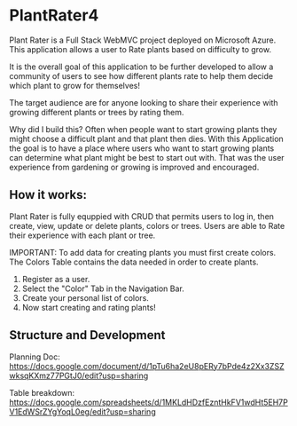 # PlantRater4

Plant Rater is a Full Stack WebMVC project deployed on Microsoft Azure. This application allows a user to Rate plants based on difficulty to grow. 

It is the overall goal of this application to be further developed to allow a community of users to see how different plants rate to help them decide which plant to grow for themselves!

The target audience are for anyone looking to share their experience with growing different plants or trees by rating them. 

Why did I build this? Often when people want to start growing plants they might choose a difficult plant and that plant then dies. With this Application the goal is to have a place where users who want to start growing plants can determine what plant might be best to start out with. That was the user experience from gardening or growing is improved and encouraged. 

## How it works:
Plant Rater is fully equppied with CRUD that permits users to log in, then create, view, update or delete plants, colors or trees. Users are able to Rate their experience with each plant or tree.

IMPORTANT:
To add data for creating plants you must first create colors. The Colors Table contains the data needed in order to create plants. 
1. Register as a user.
2. Select the "Color" Tab in the Navigation Bar.
3. Create your personal list of colors. 
4. Now start creating and rating plants!

## Structure and Development

Planning Doc: https://docs.google.com/document/d/1pTu6ha2eU8pERy7bPde4z2Xx3ZSZwksqKXmz77PGtJ0/edit?usp=sharing

Table breakdown: https://docs.google.com/spreadsheets/d/1MKLdHDzfEzntHkFV1wdHt5EH7PV1EdWSrZYgYoqL0eg/edit?usp=sharing
